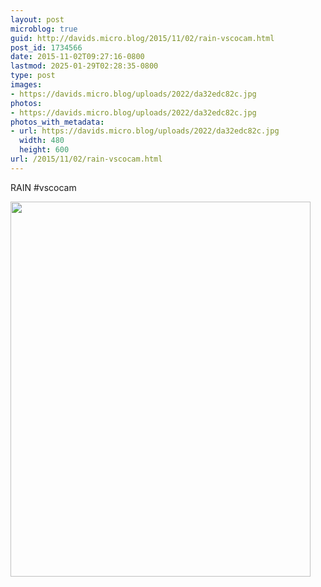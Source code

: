 ```yaml
---
layout: post
microblog: true
guid: http://davids.micro.blog/2015/11/02/rain-vscocam.html
post_id: 1734566
date: 2015-11-02T09:27:16-0800
lastmod: 2025-01-29T02:28:35-0800
type: post
images:
- https://davids.micro.blog/uploads/2022/da32edc82c.jpg
photos:
- https://davids.micro.blog/uploads/2022/da32edc82c.jpg
photos_with_metadata:
- url: https://davids.micro.blog/uploads/2022/da32edc82c.jpg
  width: 480
  height: 600
url: /2015/11/02/rain-vscocam.html
---
```

RAIN #vscocam

<img src="/uploads/2022/da32edc82c.jpg" width="480" height="600" alt="">
